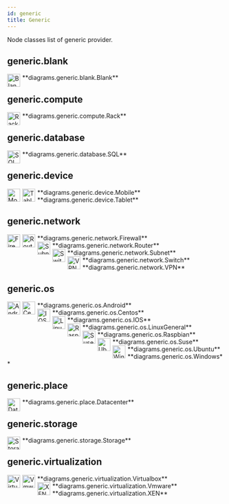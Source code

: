 ```yaml
---
id: generic
title: Generic
---
```


Node classes list of generic provider.

## generic.blank


<img width="30" src="/img/resources/generic/blank/blank.png" alt="Blank" style="float: left; padding-right: 5px;" >
**diagrams.generic.blank.Blank**

## generic.compute


<img width="30" src="/img/resources/generic/compute/rack.png" alt="Rack" style="float: left; padding-right: 5px;" >
**diagrams.generic.compute.Rack**

## generic.database


<img width="30" src="/img/resources/generic/database/sql.png" alt="SQL" style="float: left; padding-right: 5px;" >
**diagrams.generic.database.SQL**

## generic.device


<img width="30" src="/img/resources/generic/device/mobile.png" alt="Mobile" style="float: left; padding-right: 5px;" >
**diagrams.generic.device.Mobile**

<img width="30" src="/img/resources/generic/device/tablet.png" alt="Tablet" style="float: left; padding-right: 5px;" >
**diagrams.generic.device.Tablet**

## generic.network


<img width="30" src="/img/resources/generic/network/firewall.png" alt="Firewall" style="float: left; padding-right: 5px;" >
**diagrams.generic.network.Firewall**

<img width="30" src="/img/resources/generic/network/router.png" alt="Router" style="float: left; padding-right: 5px;" >
**diagrams.generic.network.Router**

<img width="30" src="/img/resources/generic/network/subnet.png" alt="Subnet" style="float: left; padding-right: 5px;" >
**diagrams.generic.network.Subnet**

<img width="30" src="/img/resources/generic/network/switch.png" alt="Switch" style="float: left; padding-right: 5px;" >
**diagrams.generic.network.Switch**

<img width="30" src="/img/resources/generic/network/vpn.png" alt="VPN" style="float: left; padding-right: 5px;" >
**diagrams.generic.network.VPN**

## generic.os


<img width="30" src="/img/resources/generic/os/android.png" alt="Android" style="float: left; padding-right: 5px;" >
**diagrams.generic.os.Android**

<img width="30" src="/img/resources/generic/os/centos.png" alt="Centos" style="float: left; padding-right: 5px;" >
**diagrams.generic.os.Centos**

<img width="30" src="/img/resources/generic/os/ios.png" alt="IOS" style="float: left; padding-right: 5px;" >
**diagrams.generic.os.IOS**

<img width="30" src="/img/resources/generic/os/linux-general.png" alt="LinuxGeneral" style="float: left; padding-right: 5px;" >
**diagrams.generic.os.LinuxGeneral**

<img width="30" src="/img/resources/generic/os/raspbian.png" alt="Raspbian" style="float: left; padding-right: 5px;" >
**diagrams.generic.os.Raspbian**

<img width="30" src="/img/resources/generic/os/suse.png" alt="Suse" style="float: left; padding-right: 5px;" >
**diagrams.generic.os.Suse**

<img width="30" src="/img/resources/generic/os/ubuntu.png" alt="Ubuntu" style="float: left; padding-right: 5px;" >
**diagrams.generic.os.Ubuntu**

<img width="30" src="/img/resources/generic/os/windows.png" alt="Windows" style="float: left; padding-right: 5px;" >
**diagrams.generic.os.Windows**

## generic.place


<img width="30" src="/img/resources/generic/place/datacenter.png" alt="Datacenter" style="float: left; padding-right: 5px;" >
**diagrams.generic.place.Datacenter**

## generic.storage


<img width="30" src="/img/resources/generic/storage/storage.png" alt="Storage" style="float: left; padding-right: 5px;" >
**diagrams.generic.storage.Storage**

## generic.virtualization


<img width="30" src="/img/resources/generic/virtualization/virtualbox.png" alt="Virtualbox" style="float: left; padding-right: 5px;" >
**diagrams.generic.virtualization.Virtualbox**

<img width="30" src="/img/resources/generic/virtualization/vmware.png" alt="Vmware" style="float: left; padding-right: 5px;" >
**diagrams.generic.virtualization.Vmware**

<img width="30" src="/img/resources/generic/virtualization/xen.png" alt="XEN" style="float: left; padding-right: 5px;" >
**diagrams.generic.virtualization.XEN**
